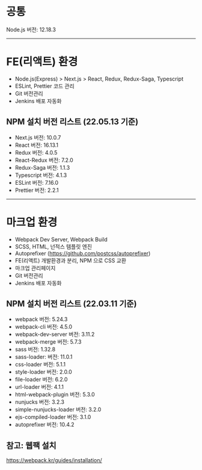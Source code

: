 # 공통
Node.js 버전: 12.18.3

-----

# FE(리액트) 환경
- Node.js(Express) > Next.js > React, Redux, Redux-Saga, Typescript  
- ESLint, Prettier 코드 관리  
- Git 버전관리  
- Jenkins 배포 자동화  

## NPM 설치 버전 리스트 (22.05.13 기준)  
- Next.js 버전: 10.0.7  
- React 버전: 16.13.1  
- Redux 버전: 4.0.5  
- React-Redux 버전: 7.2.0  
- Redux-Saga 버전: 1.1.3  
- Typescript 버전: 4.1.3  
- ESLint 버전: 7.16.0  
- Prettier 버전: 2.2.1  


-----

# 마크업 환경
- Webpack Dev Server, Webpack Build  
- SCSS, HTML, 넌적스 템플릿 엔진  
- Autoprefixer (https://github.com/postcss/autoprefixer)  
- FE(리액트) 개발환경과 분리, NPM 으로 CSS 교환  
- 마크업 관리페이지  
- Git 버전관리  
- Jenkins 배포 자동화  

## NPM 설치 버전 리스트 (22.03.11 기준)
- webpack 버전: 5.24.3  
- webpack-cli 버전: 4.5.0  
- webpack-dev-server 버전: 3.11.2  
- webpack-merge 버전: 5.7.3  
- sass 버전: 1.32.8  
- sass-loader: 버전: 11.0.1  
- css-loader 버전: 5.1.1  
- style-loader 버전: 2.0.0  
- file-loader 버전: 6.2.0  
- url-loader 버전: 4.1.1  
- html-webpack-plugin 버전: 5.3.0   
- nunjucks 버전: 3.2.3  
- simple-nunjucks-loader 버전: 3.2.0  
- ejs-compiled-loader 버전: 3.1.0  
- autoprefixer 버전: 10.4.2  

## 참고: 웹팩 설치 
https://webpack.kr/guides/installation/  
